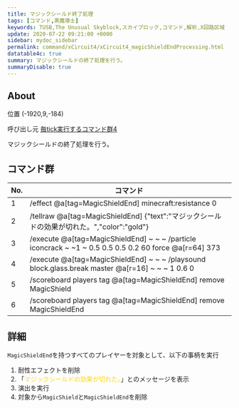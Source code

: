 ```yaml
---
title: マジックシールド終了処理
tags: [コマンド,黒魔導士]
keywords: TUSB,The Unusual Skyblock,スカイブロック,コマンド,解析,X回路区域
update: 2020-07-22 09:21:00 +0000
sidebar: mydoc_sidebar
permalink: command/xCircuit4/xCircuit4_magicShieldEndProcessing.html
datatable4c: true
summary: マジックシールドの終了処理を行う。
summaryDisable: true
---
```


## About

<span class="tagYellow">位置</span> (-1920,9,-184)

<span class="tagBlack">呼び出し元</span> [毎tick実行するコマンド群4]({{site.baseurl}}/command/xCircuit4/xCircuit4_command.html)

マジックシールドの終了処理を行う。

## コマンド群

|No.|コマンド|
|-|-|
|1|/effect @a[tag=MagicShieldEnd] minecraft:resistance 0|
|2|/tellraw @a[tag=MagicShieldEnd] {"text":"マジックシールドの効果が切れた。","color":"gold"}|
|3|/execute @a[tag=MagicShieldEnd] ~ ~ ~ /particle iconcrack ~ ~1 ~ 0.5 0.5 0.5 0.2 60 force @a[r=64] 373|
|4|/execute @a[tag=MagicShieldEnd] ~ ~ ~ /playsound block.glass.break master @a[r=16] ~ ~ ~ 1 0.6 0|
|5|/scoreboard players tag @a[tag=MagicShieldEnd] remove MagicShield|
|6|/scoreboard players tag @a[tag=MagicShieldEnd] remove MagicShieldEnd|

## 詳細

`MagicShieldEnd`を持つすべてのプレイヤーを対象として、以下の事柄を実行

1. 耐性エフェクトを削除
2. 「<span style="color: gold;">マジックシールドの効果が切れた。</span>」とのメッセージを表示
3. 演出を実行
4. 対象から`MagicShield`と`MagicShieldEnd`を削除
